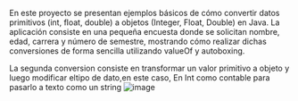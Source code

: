 En este proyecto se presentan ejemplos básicos de cómo convertir datos primitivos (int, float, double) a objetos (Integer, Float, Double) en Java.
La aplicación consiste en una pequeña encuesta donde se solicitan nombre, edad, carrera y número de semestre, mostrando cómo realizar dichas conversiones de forma sencilla utilizando valueOf y autoboxing.

La segunda conversion consiste en transformar un valor primitivo a objeto y luego modificar eltipo de dato,en este caso, En Int como contable para pasarlo a texto como un string
![image](https://github.com/user-attachments/assets/70cccd0b-8440-4688-a097-cf7dcb038b2c)
